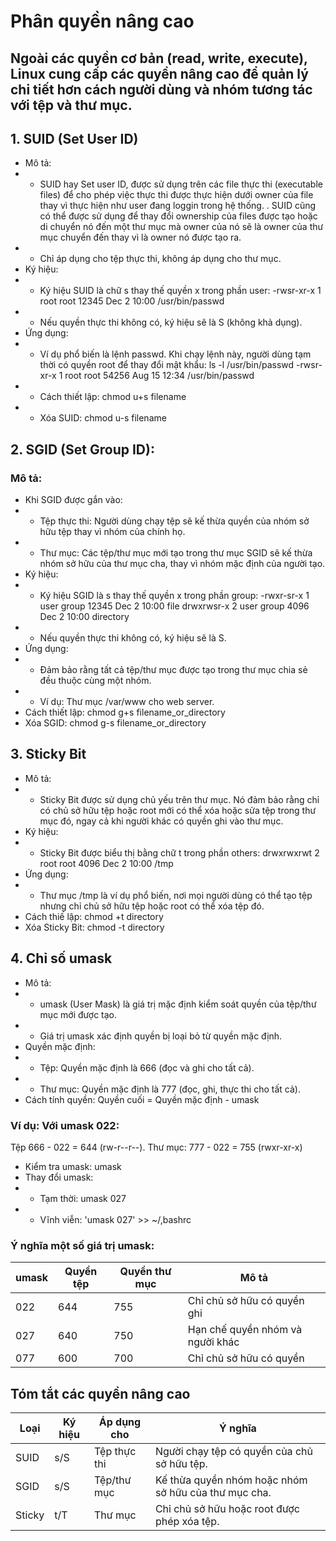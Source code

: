 # Phân quyền nâng cao
## Ngoài các quyền cơ bản (read, write, execute), Linux cung cấp các quyền nâng cao để quản lý chi tiết hơn cách người dùng và nhóm tương tác với tệp và thư mục.
## 1. SUID (Set User ID)
* Mô tả:
* * SUID hay Set user ID, được sử dụng trên các file thực thi (executable files) để cho phép việc thực thi được thực hiện dưới owner của file thay vì thực hiện như user đang loggin trong hệ thống. .
SUID cũng có thể được sử dụng để thay đổi ownership của files được tạo hoặc di chuyển nó đến một thư mục mà owner của nó sẽ là owner của thư mục chuyển đến thay vì là owner nó được tạo ra.
* * Chỉ áp dụng cho tệp thực thi, không áp dụng cho thư mục.
* Ký hiệu:
* * Ký hiệu SUID là chữ s thay thế quyền x trong phần user: -rwsr-xr-x  1 root root 12345 Dec  2 10:00 /usr/bin/passwd
* * Nếu quyền thực thi không có, ký hiệu sẽ là S (không khả dụng).
* Ứng dụng:
* * Ví dụ phổ biến là lệnh passwd. Khi chạy lệnh này, người dùng tạm thời có quyền root để thay đổi mật khẩu: ls -l /usr/bin/passwd
-rwsr-xr-x  1 root root 54256 Aug 15 12:34 /usr/bin/passwd
* * Cách thiết lập: chmod u+s filename
* * Xóa SUID: chmod u-s filename
## 2. SGID (Set Group ID):
### Mô tả: 
* Khi SGID được gắn vào:
* * Tệp thực thi: Người dùng chạy tệp sẽ kế thừa quyền của nhóm sở hữu tệp thay vì nhóm của chính họ.
* * Thư mục: Các tệp/thư mục mới tạo trong thư mục SGID sẽ kế thừa nhóm sở hữu của thư mục cha, thay vì nhóm mặc định của người tạo.
* Ký hiệu:
* * Ký hiệu SGID là s thay thế quyền x trong phần group: 
-rwxr-sr-x  1 user group 12345 Dec  2 10:00 file
drwxrwsr-x  2 user group 4096  Dec  2 10:00 directory
* * Nếu quyền thực thi không có, ký hiệu sẽ là S.
* Ứng dụng:
* * Đảm bảo rằng tất cả tệp/thư mục được tạo trong thư mục chia sẻ đều thuộc cùng một nhóm.
* * Ví dụ: Thư mục /var/www cho web server.
* Cách thiết lập: chmod g+s filename_or_directory
* Xóa SGID: chmod g-s filename_or_directory
## 3. Sticky Bit
* Mô tả: 
* * Sticky Bit được sử dụng chủ yếu trên thư mục. Nó đảm bảo rằng chỉ có chủ sở hữu tệp hoặc root mới có thể xóa hoặc sửa tệp trong thư mục đó, ngay cả khi người khác có quyền ghi vào thư mục.
* Ký hiệu:
* * Sticky Bit được biểu thị bằng chữ t trong phần others: drwxrwxrwt  2 root root 4096  Dec  2 10:00 /tmp
* Ứng dụng: 
* * Thư mục /tmp là ví dụ phổ biến, nơi mọi người dùng có thể tạo tệp nhưng chỉ chủ sở hữu tệp hoặc root có thể xóa tệp đó.
* Cách thiế lập: chmod +t directory
* Xóa Sticky Bit: chmod -t directory
## 4. Chỉ số umask
* Mô tả: 
* * umask (User Mask) là giá trị mặc định kiểm soát quyền của tệp/thư mục mới được tạo.
* * Giá trị umask xác định quyền bị loại bỏ từ quyền mặc định.
* Quyền mặc định:
* * Tệp: Quyền mặc định là 666 (đọc và ghi cho tất cả).
* * Thư mục: Quyền mặc định là 777 (đọc, ghi, thực thi cho tất cả).
* Cách tính quyền: Quyền cuối = Quyền mặc định - umask
### Ví dụ: Với umask 022: 
Tệp 666 - 022 = 644 (rw-r--r--).
Thư mục: 777 - 022 = 755 (rwxr-xr-x)
* Kiểm tra umask: umask
* Thay đổi umask: 
* * Tạm thời: umask 027
* * Vĩnh viễn: 'umask 027' >> ~/,bashrc
### Ý nghĩa một số giá trị umask:
|   umask     |   Quyền tệp    |    Quyền thư mục   |   Mô tả   |
|-------------|----------------|--------------------|----------------|
|   022       |     644        |    755             |   Chỉ chủ sở hữu có quyền ghi|
|   027       |     640        |    750             |   Hạn chế quyền nhóm và người khác|               |
|   077       |     600        |    700             |   Chỉ chủ sở hữu có quyền|

## Tóm tắt các quyền nâng cao
|   Loại    |   Ký hiệu     |   Áp dụng cho     |   Ý nghĩa     |
|-----------|---------------|-------------------|---------------|
|   SUID    |   s/S         |   Tệp thực thi    |   Người chạy tệp có quyền của chủ sở hữu tệp.|
|   SGID    |   s/S         |   Tệp/thư mục     |   Kế thừa quyền nhóm hoặc nhóm sở hữu của thư mục cha.|
|   Sticky  |   t/T         |   Thư mục         |   Chỉ chủ sở hữu hoặc root được phép xóa tệp.|